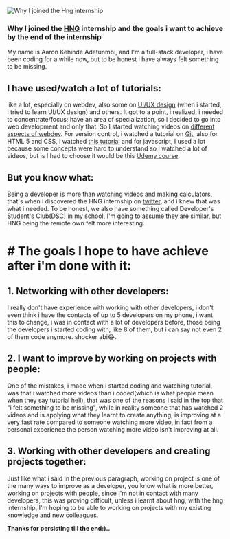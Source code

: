 ![Why I joined the Hng internship](https://images.unsplash.com/photo-1507525428034-b723cf961d3e?ixid=MnwxMjA3fDB8MHxwaG90by1wYWdlfHx8fGVufDB8fHx8&ixlib=rb-1.2.1&auto=format&fit=crop&w=all&h=2000&q=80)

###  Why I joined the [HNG](https://internship.zuri.team) internship and the goals i want to achieve by the end of the internship

My name is Aaron Kehinde Adetunmbi, and I'm a full-stack developer, i have been coding for a while now, but to be honest i have always felt something to be missing.

## I have used/watch a lot of tutorials:

like a lot, especially on webdev, also some on [UI/UX design](https://www.google.com/url?sa=t&rct=j&q=&esrc=s&source=web&cd=&cad=rja&uact=8&ved=2ahUKEwjV_Oe_7rLyAhUKxoUKHcMZBlIQwqsBegQIBhAB&url=https://www.youtube.com/watch?v=jk1T0CdLxwU&usg=AOvVaw18hN3JK2ybN3j5javPK6eE) (when i started, i tried to learn UI/UX  design) and others.
It got to a point, i realized, i needed to concentrate/focus; have an area of specialization, so i decided to go into web development and only that. So I started watching videos on [different aspects of webdev](https://en.wikipedia.org/wiki/Outline_of_web_design_and_web_development). For version control, i watched a tutorial on [Git](https://www.youtube.com/watch?v=3RjQznt-8kE), also for HTML 5 and CSS, i  watched [this tutorial](https://www.youtube.com/playlist?list=PL4cUxeGkcC9ivBf_eKCPIAYXWzLlPAm6G) and for javascript, I used a lot because some concepts were hard to understand so I watched a lot of videos, but is I had to choose it would be this [Udemy course](https://www.udemy.com/course/javascript-essentials/?LSNPUBID=JVFxdTr9V80&ranEAID=JVFxdTr9V80&ranMID=39197&ranSiteID=JVFxdTr9V80-ZvTNX7lgHIqYAfjFJXZI4A&utm_medium=udemyads&utm_source=aff-campaign).

## But you know what:
Being a developer is more than watching videos and making calculators, that's when i discovered the HNG internship on [twitter](https://www.google.com/url?sa=t&rct=j&q=&esrc=s&source=web&cd=&cad=rja&uact=8&ved=2ahUKEwif1JWXo7PyAhWkQUEAHXM-DKsQFnoECAMQAQ&url=https://twitter.com/hnginternship/status/1382937218164097024&usg=AOvVaw1NyM0e0W364rYIHucjKGub), and i knew that was what i needed. To be honest, we also have something called Developer's Student's Club(DSC) in my school, I'm going to assume they are similar, but HNG being the remote own felt more interesting.

# # The goals I hope to have achieve after i'm done with it:

## 1. Networking with other developers:

I really don't have experience with working with other developers, i don't even think i have the contacts of up to 5 developers on my phone, i want this to change, i was in contact with a lot of developers before, those being the developers i started coding with, like 8 of them, but i can say not even 2 of them code anymore. shocker abi😂.

## 2.  I want to improve by working on projects with people:
One of the mistakes, i made when i started coding and watching tutorial, was that i watched more videos than i coded(which is what people mean when they say tutorial hell), that was one of the reasons i said in the top that "i felt something to be missing", while in reality someone that has watched 2 videos and is applying what they learnt to create anything, is improving at a very fast rate compared to someone watching more video, in fact from a personal experience the person watching more video isn't improving at all.

## 3. Working with other developers and creating projects together:
Just like what i said in the previous paragraph, working on project is one of the many ways to improve as a developer, you know what is more better, working on projects with people, since I'm not in contact with many developers, this was proving difficult, unless i learnt about hng, with the hng internship, I'm hoping to be able to working on projects with my existing knowledge and new colleagues.
 

**Thanks for persisting till the end:)..**
 
<!--stackedit_data:
eyJoaXN0b3J5IjpbMTM2MzA0ODc2LDEwMzM1ODE4OTUsMTYwNz
YxOTUzNiwxMzE3MTgwODQ0LC02MDc1MjE4NTQsLTE2MTU3NTU2
NTddfQ==
-->